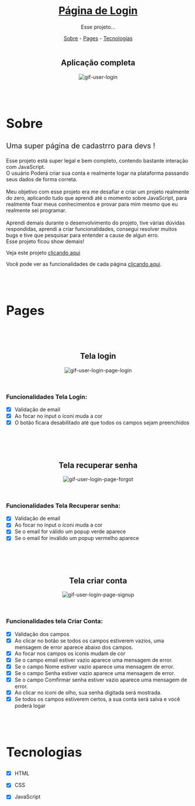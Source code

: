 <h1 align="center"><a href="https://hiagosilvaanjos.github.io/user-login" target="_blank"><strong>Página de Login</strong></a></h1>

<p align="center">Esse projeto...</p>

<div align="center">
<a href="#sobre">Sobre</a> -
<a href="#pages">Pages</a> -
<a href="#tec">Tecnologias</a>
</div>

<br>

<div align="center">

<div class="page-login">

<h2>Aplicação completa</h2>

![gif-user-login](https://user-images.githubusercontent.com/91165415/156467354-88d016e3-9a82-4268-91bd-03e6c7c1d5d7.gif)

</div>

</div>

<br>
<br>

<h2 id="sobre" style="font-size: 35px">Sobre</h2>

<div>
<p style="font-size: 20px">
    Uma super página de cadastrro para devs ! 
</p>
<p>
    Esse projeto está super legal e bem completo, contendo bastante interação com JavaScript. <br>
    O usuário Poderá criar sua conta e realmente logar na plataforma passando seus dados de forma correta.
    <br>
    <br>
    Meu objetivo com esse projeto era me desafiar e criar um projeto realmente do zero, aplicando tudo que aprendi até o momento sobre JavaScript, para realmente fixar meus conhecimentos e provar para mim mesmo que eu realmente sei programar. <br>
    <br>
    Aprendi demais durante o desenvolvimento do projeto, tive várias dúvidas respondidas, aprendi a criar funcionalidades, consegui resolver muitos bugs e tive que pesquisar para entender a cause de algun erro. <br>
    Esse projeto ficou show demais!
</p>
<p>Veja este projeto <a href="https://hiagosilvaanjos.github.io/user-login">clicando aqui</a></p>
<p>
    Você pode ver as funcionalidades de cada página <a href="#pages">clicando aqui</a>.
</p>
</div>

<br>
<br>

<h2 id="pages" style="font-size: 35px">Pages</h2>
<br>
<br>

<div align="center">

<h2>Tela login</h2>

![gif-user-login-page-login](https://user-images.githubusercontent.com/91165415/156818877-039e3c18-b666-4dab-b01f-69e555981467.gif)

<br>
<div align="left">
<h3>Funcionalidades Tela Login:</h3>

- [x] Validação de email
- [x] Ao focar no input o íconi muda a cor
- [x] O botão ficara desabilitado até que todos os campos sejam preenchidos
</div>

</div>
<br>
<br>
<br>

<div align="center">

<h2>Tela recuperar senha</h2>

![gif-user-login-page-forgot](https://user-images.githubusercontent.com/91165415/156818901-65616300-b4ad-42b8-885b-718651ef2ca9.gif)

<br>
<div align="left">
<h3>Funcionalidades Tela Recuperar senha:</h3>

- [x] Validação de email
- [x] Ao focar no input o íconi muda a cor
- [x] Se o email for válido um popup verde aparece
- [x] Se o email for inválido um popup vermelho aparece
</div>

</div>
<br>
<br>
<br>

<div align="center">

<h2>Tela criar conta</h2>

![gif-user-login-page-signup](https://user-images.githubusercontent.com/91165415/156818914-2f1f2190-161d-420f-bef7-af5d10834c2e.gif)

<br>
<div align="left">
<h3>Funcionalidades tela Criar Conta:</h3>

- [x] Validação dos campos
- [x] Ao clicar no botão se todos os campos estiverem vazios, uma mensagem de error aparece abaixo dos campos.
- [x] Ao focar nos campos os íconis mudam de cor
- [x] Se o campo email estiver vazio aparece uma mensagem de error.
- [x] Se o campo Nome estiver vazio aparece uma mensagem de error.
- [x] Se o campo Senha estiver vazio aparece uma mensagem de error.
- [x] Se o campo Comfirmar senha estiver vazio aparece uma mensagem de error.
- [x] Ao clicar no íconi de olho, sua senha digitada será mostrada.
- [x] Se todos os campos estiverem certos, a sua conta será salva e você poderá logar
</div>

</div>

<br>
<br>

<h2 id="tec" style="font-size: 35px">Tecnologias</h2>

- [x] HTML
- [x] CSS
- [x] JavaScript

